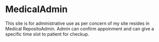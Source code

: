# MedicalAdmin
This site is for administrative use as per concern of my site resides in Medical RepositoAdmin.
Admin can confirm appoinment and can give a specific time slot to patient for checkup. 
